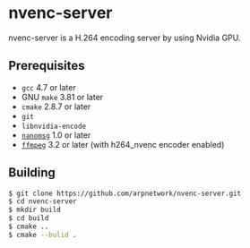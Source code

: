 # nvenc-server

nvenc-server is a H.264 encoding server by using Nvidia GPU.

## Prerequisites

   * `gcc` 4.7 or later
   * GNU `make` 3.81 or later
   * `cmake` 2.8.7 or later
   * `git`
   * `libnvidia-encode`
   * [`nanomsg`](https://github.com/nanomsg/nanomsg) 1.0 or later
   * [`ffmpeg`](http://ffmpeg.org) 3.2 or later (with h264_nvenc encoder enabled)

## Building

   ```bash
   $ git clone https://github.com/arpnetwork/nvenc-server.git
   $ cd nvenc-server
   $ mkdir build
   $ cd build
   $ cmake ..
   $ cmake --bulid .
   ```
